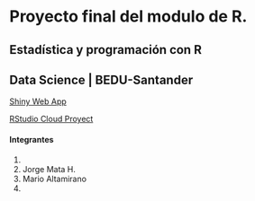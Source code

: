 # Proyecto final del modulo de R.

## Estadística y programación con R

## Data Science | BEDU-Santander

[Shiny Web App](https://feeyo3-jorge0matah.shinyapps.io/webAppProyectoFinal/)

[RStudio Cloud Proyect](https://rstudio.cloud/content/4349638)

#### Integrantes

1. 
2. Jorge Mata H.
3. Mario Altamirano
4. 



